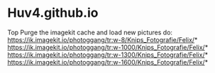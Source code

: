 # Huv4.github.io

Top Purge the imagekit cache and load new pictures do:
https://ik.imagekit.io/photoggang/tr:w-8/Knips_Fotografie/Felix/*
https://ik.imagekit.io/photoggang/tr:w-1000/Knips_Fotografie/Felix/*
https://ik.imagekit.io/photoggang/tr:w-1300/Knips_Fotografie/Felix/*
https://ik.imagekit.io/photoggang/tr:w-1600/Knips_Fotografie/Felix/*